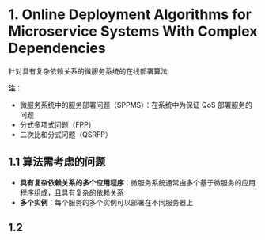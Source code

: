# 1. Online Deployment Algorithms for Microservice  Systems With Complex Dependencies
针对具有复杂依赖关系的微服务系统的在线部署算法

**注**：
* 微服务系统中的服务部署问题（SPPMS）：在系统中为保证 QoS 部署服务的问题
* 分式多项式问题（FPP）
* 二次比和分式问题（QSRFP）

## 1.1 算法需考虑的问题
* **具有复杂依赖关系的多个应用程序**：微服务系统通常由多个基于微服务的应用程序组成，且具有复杂的依赖关系
* **多个实例**：每个服务的多个实例可以部署在不同服务器上


## 1.2 



















